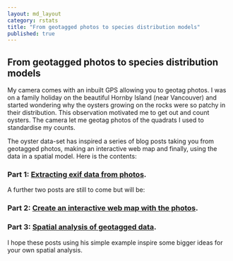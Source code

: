 ```yaml
---
layout: md_layout
category: rstats
title: "From geotagged photos to species distribution models"
published: true  
---
```


## From geotagged photos to species distribution models  

My camera comes with an inbuilt GPS allowing you to geotag photos. I was on a family holiday on the beautiful Hornby Island (near Vancouver) and started wondering why the oysters growing on the rocks were so patchy in their distribution. This observation motivated me to get out and count oysters. The camera let me geotag photos of the quadrats I used to standardise my counts.  

The oyster data-set has inspired a series of blog posts taking you from geotagged photos, making an interactive web map and finally, using the data in a spatial model.  Here is the contents:  

### Part 1: [Extracting exif data from photos](/rstats/2016/11/14/extract-exif.html).  

A further two posts are still to come but will be:  
### Part 2: [Create an interactive web map with the photos](/rstats/2016/11/14/mapping-abundance-photos.html).

### Part 3: [Spatial analysis of geotagged data](/rstats/2016/11/14/spatial-statistics-photos.html).  

I hope these posts using his simple example inspire some bigger ideas for your own spatial analysis.   
